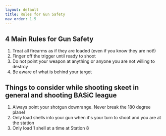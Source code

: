 ```yaml
---
layout: default
title: Rules for Gun Safety
nav_order: 1.5
---
```


## 4 Main Rules for Gun Safety

1. Treat all firearms as if they are loaded (even if you know they are not!)
2. Finger off the trigger until ready to shoot
3. Do not point your weapon at anything or anyone you are not willing to destroy
4. Be aware of what is behind your target

## Things to consider while shooting skeet in general and shooting BASiC league
1. Always point your shotgun downrange. Never break the 180 degree plane!
2. Only load shells into your gun when it's your turn to shoot and you are at the station
3. Only load 1 shell at a time at Station 8
